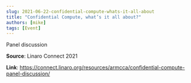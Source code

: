 ```yaml
---
slug: 2021-06-22-confidential-compute-whats-it-all-about
title: "Confidential Compute, what’s it all about?"
authors: [mike]
tags: [Event]
---
```

Panel discussion

**Source**: Linaro Connect 2021

**Link**: https://connect.linaro.org/resources/armcca/confidential-compute-panel-discussion/